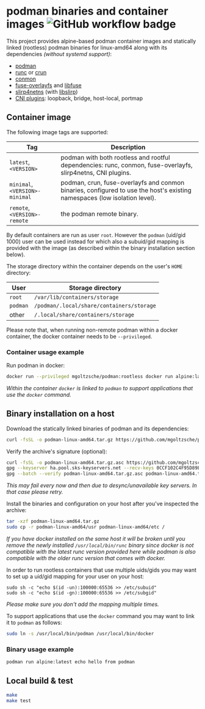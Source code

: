 # podman binaries and container images ![GitHub workflow badge](https://github.com/mgoltzsche/podman-static/workflows/Release/badge.svg)

This project provides alpine-based podman container images and statically linked (rootless) podman binaries for linux-amd64 along with its dependencies _(without systemd support)_:
* [podman](https://github.com/containers/podman)
* [runc](https://github.com/opencontainers/runc/) or [crun](https://github.com/containers/crun)
* [conmon](https://github.com/containers/conmon)
* [fuse-overlayfs](https://github.com/containers/fuse-overlayfs) and [libfuse](https://github.com/libfuse/libfuse)
* [slirp4netns](https://github.com/rootless-containers/slirp4netns) (with [libslirp](https://gitlab.freedesktop.org/slirp/libslirp))
* [CNI plugins](https://github.com/containernetworking/plugins): loopback, bridge, host-local, portmap

## Container image

The following image tags are supported:

| Tag | Description |
| --- | ----------- |
| `latest`, `<VERSION>` | podman with both rootless and rootful dependencies: runc, conmon, fuse-overlayfs, slirp4netns, CNI plugins. |
| `minimal`, `<VERSION>-minimal` | podman, crun, fuse-overlayfs and conmon binaries, configured to use the host's existing namespaces (low isolation level). |
| `remote`, `<VERSION>-remote` | the podman remote binary. |

By default containers are run as user `root`. However the `podman` (uid/gid 1000) user can be used instead for which also a subuid/gid mapping is provided with the image (as described within the binary installation section below).  

The storage directory within the container depends on the user's `HOME` directory:

| User | Storage directory |
| ---- | ----------------- |
| `root` | `/var/lib/containers/storage` |
| `podman` | `/podman/.local/share/containers/storage` |
| other | `/.local/share/containers/storage` |

Please note that, when running non-remote podman within a docker container, the docker container needs to be `--privileged`.

### Container usage example

Run podman in docker:
```sh
docker run --privileged mgoltzsche/podman:rootless docker run alpine:latest echo hello from nested container
```
_Within the container `docker` is linked to `podman` to support applications that use the `docker` command._

## Binary installation on a host

Download the statically linked binaries of podman and its dependencies:
```sh
curl -fsSL -o podman-linux-amd64.tar.gz https://github.com/mgoltzsche/podman-static/releases/latest/download/podman-linux-amd64.tar.gz
```

Verify the archive's signature (optional):
```sh
curl -fsSL -o podman-linux-amd64.tar.gz.asc https://github.com/mgoltzsche/podman-static/releases/latest/download/podman-linux-amd64.tar.gz.asc
gpg --keyserver ha.pool.sks-keyservers.net --recv-keys 0CCF102C4F95D89E583FF1D4F8B5AF50344BB503
gpg --batch --verify podman-linux-amd64.tar.gz.asc podman-linux-amd64.tar.gz
```
_This may fail every now and then due to desync/unavailable key servers. In that case please retry._  

Install the binaries and configuration on your host after you've inspected the archive:
```sh
tar -xzf podman-linux-amd64.tar.gz
sudo cp -r podman-linux-amd64/usr podman-linux-amd64/etc /
```
_If you have docker installed on the same host it will be broken until you remove the newly installed `/usr/local/bin/runc` binary since docker is not compatible with the latest runc version provided here while podman is also compatible with the older runc version that comes with docker._  

In order to run rootless containers that use multiple uids/gids you may want to set up a uid/gid mapping for your user on your host:
```
sudo sh -c "echo $(id -un):100000:65536 >> /etc/subuid"
sudo sh -c "echo $(id -gn):100000:65536 >> /etc/subgid"
```
_Please make sure you don't add the mapping multiple times._  

To support applications that use the `docker` command you may want to link it to `podman` as follows:
```sh
sudo ln -s /usr/local/bin/podman /usr/local/bin/docker
```

### Binary usage example

```sh
podman run alpine:latest echo hello from podman
```

## Local build & test

```sh
make
make test
```
